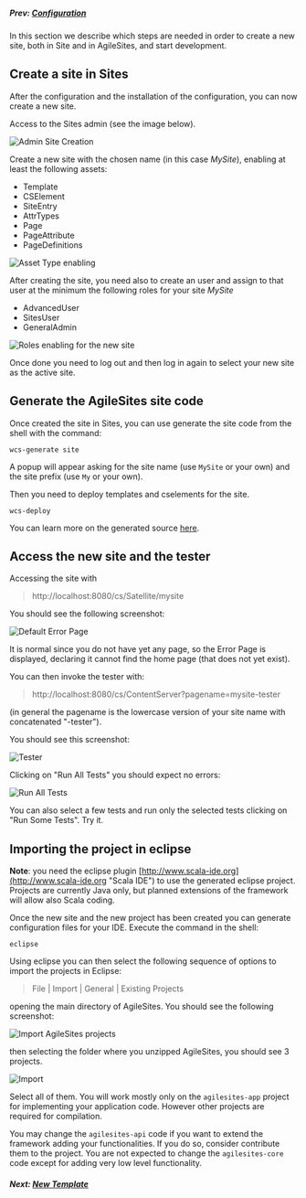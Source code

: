 ##### Prev:  [Configuration](Configuration.md)

In this section we describe which steps are needed in order to create a new site, both in Site and in AgileSites, and start development.

## Create a site in Sites

After the configuration and the installation of the configuration, you can now create a new site.

Access to the Sites admin (see the image below).

![Admin Site Creation](../img/snap8769.png)

Create a new site with the chosen name (in this case *MySite*), enabling at least the following assets:

- Template
- CSElement
- SiteEntry
- AttrTypes 
- Page
- PageAttribute
- PageDefinitions


![Asset Type enabling](../img/snap4206.png)

After creating the site, you need also to create an user and assign to that user at the minimum the following roles for your site *MySite*

- AdvancedUser
- SitesUser
- GeneralAdmin

![Roles enabling for the new site](../img/snap5044.png)

Once done you need to log out and then log in again to select your new site as the active site.

## Generate the AgileSites site code

Once created the site in Sites, you can use generate the site code from the shell with the command:

``wcs-generate site``

A popup will appear asking for the site name (use `MySite` or your own) and the site prefix (use `My` or your own).

Then you need to deploy templates and cselements for the site.

``wcs-deploy``

You can learn more on the generated source [here](../reference/Scaffold.md).

## Access the new site and the tester

Accessing the site with 

> http://localhost:8080/cs/Satellite/mysite

You should see the following screenshot:

![Default Error Page](../img/snap3695.png)

It is normal since you do not have yet any page, so the Error Page is displayed, declaring it cannot find the home page (that does not yet exist).

You can then invoke the tester with:

>http://localhost:8080/cs/ContentServer?pagename=mysite-tester

(in general the pagename is the lowercase version of your site name with concatenated "-tester").

You should see this screenshot:

![Tester](../img/snap2246.png)

Clicking on "Run All Tests" you should expect no errors:

![Run All Tests](../img/snap2543.png)

You can also select a few tests and run only the selected tests clicking on "Run Some Tests". Try it.

## Importing the project in eclipse

**Note**: you need the eclipse plugin [http://www.scala-ide.org](http://www.scala-ide.org "Scala IDE") to use the generated eclipse project. Projects are currently Java only, but planned extensions of the framework will allow also Scala coding. 

Once the new site and the new project has been created you can generate configuration files for your IDE. Execute the command in the shell:

`eclipse`

Using eclipse you can then select the following sequence of options to import the projects in Eclipse:

> File | Import | General | Existing Projects 

opening the main directory of AgileSites. You should see the following screenshot:

![Import AgileSites projects](../img/snap4673.png)

then selecting the folder where you unzipped AgileSites, you should see 3 projects.

![Import](../img/snap6285.png)

Select all of them. You will work mostly only on the `agilesites-app` project for implementing your application code. However other projects are required for compilation.

You may change the `agilesites-api` code if you want to extend the framework adding your functionalities. If you do so, consider contribute them to the project. 
You are not expected to change the `agilesites-core` code except for adding very low level functionality. 


#####  Next:  [New Template](NewTemplate.md)
